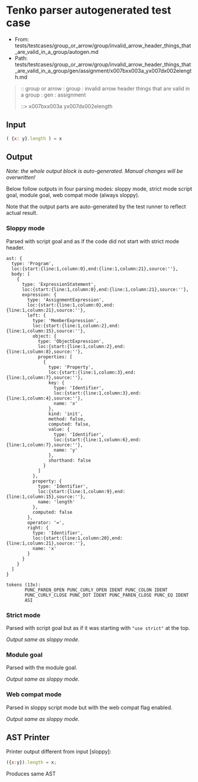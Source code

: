 # Tenko parser autogenerated test case

- From: tests/testcases/group_or_arrow/group/invalid_arrow_header_things_that_are_valid_in_a_group/autogen.md
- Path: tests/testcases/group_or_arrow/group/invalid_arrow_header_things_that_are_valid_in_a_group/gen/assignment/x007bxx003a_yx007dx002elength.md

> :: group or arrow : group : invalid arrow header things that are valid in a group : gen : assignment
>
> ::> x007bxx003a yx007dx002elength

## Input


`````js
( {x: y}.length ) = x
`````

## Output

_Note: the whole output block is auto-generated. Manual changes will be overwritten!_

Below follow outputs in four parsing modes: sloppy mode, strict mode script goal, module goal, web compat mode (always sloppy).

Note that the output parts are auto-generated by the test runner to reflect actual result.

### Sloppy mode

Parsed with script goal and as if the code did not start with strict mode header.

`````
ast: {
  type: 'Program',
  loc:{start:{line:1,column:0},end:{line:1,column:21},source:''},
  body: [
    {
      type: 'ExpressionStatement',
      loc:{start:{line:1,column:0},end:{line:1,column:21},source:''},
      expression: {
        type: 'AssignmentExpression',
        loc:{start:{line:1,column:0},end:{line:1,column:21},source:''},
        left: {
          type: 'MemberExpression',
          loc:{start:{line:1,column:2},end:{line:1,column:15},source:''},
          object: {
            type: 'ObjectExpression',
            loc:{start:{line:1,column:2},end:{line:1,column:8},source:''},
            properties: [
              {
                type: 'Property',
                loc:{start:{line:1,column:3},end:{line:1,column:7},source:''},
                key: {
                  type: 'Identifier',
                  loc:{start:{line:1,column:3},end:{line:1,column:4},source:''},
                  name: 'x'
                },
                kind: 'init',
                method: false,
                computed: false,
                value: {
                  type: 'Identifier',
                  loc:{start:{line:1,column:6},end:{line:1,column:7},source:''},
                  name: 'y'
                },
                shorthand: false
              }
            ]
          },
          property: {
            type: 'Identifier',
            loc:{start:{line:1,column:9},end:{line:1,column:15},source:''},
            name: 'length'
          },
          computed: false
        },
        operator: '=',
        right: {
          type: 'Identifier',
          loc:{start:{line:1,column:20},end:{line:1,column:21},source:''},
          name: 'x'
        }
      }
    }
  ]
}

tokens (13x):
       PUNC_PAREN_OPEN PUNC_CURLY_OPEN IDENT PUNC_COLON IDENT
       PUNC_CURLY_CLOSE PUNC_DOT IDENT PUNC_PAREN_CLOSE PUNC_EQ IDENT
       ASI
`````

### Strict mode

Parsed with script goal but as if it was starting with `"use strict"` at the top.

_Output same as sloppy mode._

### Module goal

Parsed with the module goal.

_Output same as sloppy mode._

### Web compat mode

Parsed in sloppy script mode but with the web compat flag enabled.

_Output same as sloppy mode._

## AST Printer

Printer output different from input [sloppy]:

````js
({x:y}).length = x;
````

Produces same AST
